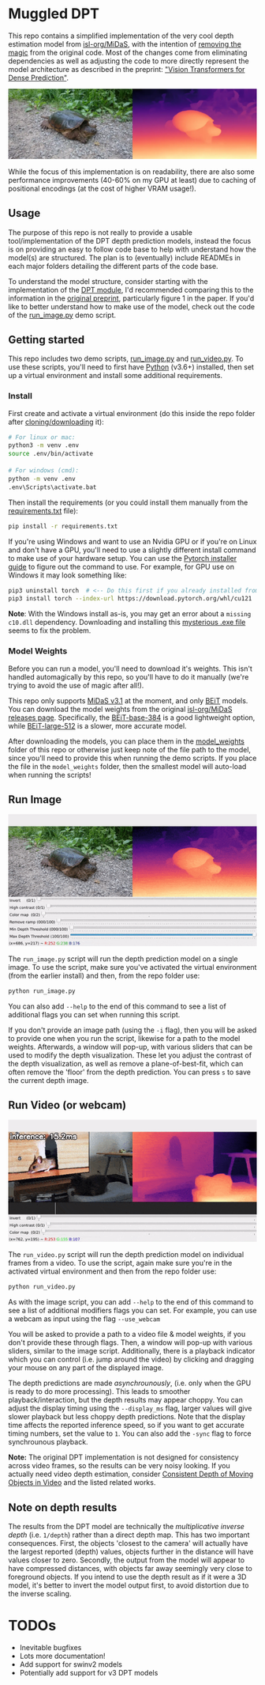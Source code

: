 # Muggled DPT

This repo contains a simplified implementation of the very cool depth estimation model from [isl-org/MiDaS](https://github.com/isl-org/MiDaS), with the intention of [removing the magic](https://en.wikipedia.org/wiki/Muggle) from the original code. Most of the changes come from eliminating dependencies as well as adjusting the code to more directly represent the model architecture as described in the preprint: ["Vision Transformers for Dense Prediction"](https://arxiv.org/abs/2103.13413).

<p align="center">
  <img src=".readme_assets/turtle_example.webp">
</p>

While the focus of this implementation is on readability, there are also some performance improvements (40-60% on my GPU at least) due to caching of positional encodings (at the cost of higher VRAM usage!).

## Usage

The purpose of this repo is not really to provide a usable tool/implementation of the DPT depth prediction models, instead the focus is on providing an easy to follow code base to help with understand how the model(s) are structured. The plan is to (eventually) include READMEs in each major folders detailing the different parts of the code base.

To understand the model structure, consider starting with the implementation of the [DPT module](https://github.com/heyoeyo/muggled_dpt/blob/main/lib/dpt_model.py), I'd recommended comparing this to the information in the [original preprint](https://arxiv.org/abs/2103.13413), particularly figure 1 in the paper. If you'd like to better understand how to make use of the model, check out the code of the [run_image.py](https://github.com/heyoeyo/muggled_dpt/blob/main/run_image.py) demo script.

## Getting started

This repo includes two demo scripts, [run_image.py](https://github.com/heyoeyo/muggled_dpt/blob/main/run_image.py) and [run_video.py](https://github.com/heyoeyo/muggled_dpt/blob/main/run_video.py). To use these scripts, you'll need to first have [Python](https://www.python.org/) (v3.6+) installed, then set up a virtual environment and install some additional requirements.

### Install
First create and activate a virtual environment (do this inside the repo folder after [cloning/downloading](https://docs.github.com/en/repositories/creating-and-managing-repositories/cloning-a-repository) it):
```bash
# For linux or mac:
python3 -m venv .env
source .env/bin/activate

# For windows (cmd):
python -m venv .env
.env\Scripts\activate.bat
```

Then install the requirements (or you could install them manually from the [requirements.txt](https://github.com/heyoeyo/muggled_dpt/blob/main/requirements.txt) file):
```bash
pip install -r requirements.txt
```
If you're using Windows and want to use an Nvidia GPU or if you're on Linux and don't have a GPU, you'll need to use a slightly different install command to make use of your hardware setup. You can use the [Pytorch installer guide](https://pytorch.org/get-started/locally/) to figure out the command to use. For example, for GPU use on Windows it may look something like:
```bash
pip3 uninstall torch  # <-- Do this first if you already installed from the requirements.txt file
pip3 install torch --index-url https://download.pytorch.org/whl/cu121
```

**Note**: With the Windows install as-is, you may get an error about a `missing c10.dll` dependency. Downloading and installing this [mysterious .exe file](https://aka.ms/vs/16/release/vc_redist.x64.exe) seems to fix the problem.

### Model Weights

Before you can run a model, you'll need to download it's weights. This isn't handled automagically by this repo, so you'll have to do it manually (we're trying to avoid the use of magic after all!).

This repo only supports [MiDaS v3.1](https://arxiv.org/abs/2307.14460) at the moment, and only [BEiT](https://arxiv.org/abs/2106.08254) models. You can download the model weights from the original [isl-org/MiDaS releases page](https://github.com/isl-org/MiDaS/releases/tag/v3_1). Specifically, the [BEiT-base-384](https://github.com/isl-org/MiDaS/releases/download/v3_1/dpt_beit_base_384.pt) is a good lightweight option, while [BEiT-large-512](https://github.com/isl-org/MiDaS/releases/download/v3_1/dpt_beit_large_512.pt) is a slower, more accurate model.

After downloading the models, you can place them in the [model_weights](https://github.com/heyoeyo/muggled_dpt/tree/main/model_weights) folder of this repo or otherwise just keep note of the file path to the model, since you'll need to provide this when running the demo scripts. If you place the file in the `model_weights` folder, then the smallest model will auto-load when running the scripts!

## Run Image

<p align="center">
  <img src=".readme_assets/run_image_anim.gif">
</p>

The `run_image.py` script will run the depth prediction model on a single image. To use the script, make sure you've activated the virtual environment (from the earlier install) and then, from the repo folder use:
```bash
python run_image.py
```
You can also add  `--help` to the end of this command to see a list of additional flags you can set when running this script.

If you don't provide an image path (using the `-i` flag), then you will be asked to provide one when you run the script, likewise for a path to the model weights. Afterwards, a window will pop-up, with various sliders that can be used to modify the depth visualization. These let you adjust the contrast of the depth visualization, as well as remove a plane-of-best-fit, which can often remove the 'floor' from the depth prediction. You can press `s` to save the current depth image.

## Run Video (or webcam)

<p align="center">
  <img src=".readme_assets/run_video_anim.gif">
</p>

The `run_video.py` script will run the depth prediction model on individual frames from a video. To use the script, again make sure you're in the activated virtual environment and then from the repo folder use:
```bash
python run_video.py
```
As with the image script, you can add `--help` to the end of this command to see a list of additional modifiers flags you can set. For example, you can use a webcam as input using the flag `--use_webcam` 

You will be asked to provide a path to a video file & model weights, if you don't provide these through flags. Then, a window will pop-up with various sliders, similar to the image script. Additionally, there is a playback indicator which you can control (i.e. jump around the video) by clicking and dragging your mouse on any part of the displayed image.

The depth predictions are made _asynchrounously_, (i.e. only when the GPU is ready to do more processing). This leads to smoother playback/interaction, but the depth results may appear choppy. You can adjust the display timing using the `--display_ms` flag, larger values will give slower playback but less choppy depth predictions. Note that the display time affects the reported inference speed, so if you want to get accurate timing numbers, set the value to `1`. You can also add the `-sync` flag to force synchrounous playback.

**Note:** The original DPT implementation is not designed for consistency across video frames, so the results can be very noisy looking. If you actually need video depth estimation, consider [Consistent Depth of Moving Objects in Video](https://dynamic-video-depth.github.io/) and the listed related works.


## Note on depth results

The results from the DPT model are technically the _multiplicative inverse depth_ (i.e. `1/depth`) rather than a direct depth map. This has two important consequences. First, the objects 'closest to the camera' will actually have the largest reported (depth) values, objects further in the distance will have values closer to zero. Secondly, the output from the model will appear to have compressed distances, with objects far away seemingly very close to foreground objects. If you intend to use the depth result as if it were a 3D model, it's better to invert the model output first, to avoid distortion due to the inverse scaling.

# TODOs
- Inevitable bugfixes
- Lots more documentation!
- Add support for swinv2 models
- Potentially add support for v3 DPT models